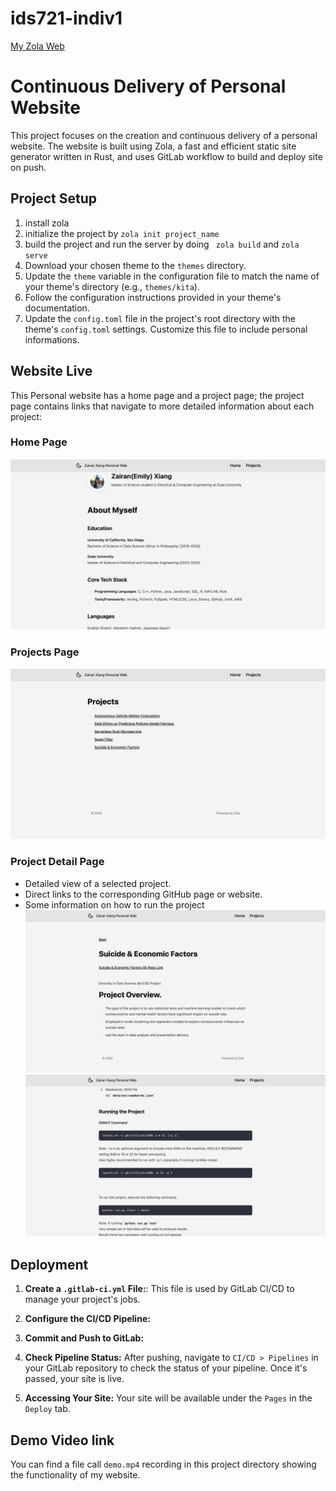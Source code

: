 # ids721-indiv1

[My Zola Web](https://individual-project1-zx122-5dccb406e897eb1cd4510fa85e616a28b228c.gitlab.io/)

# Continuous Delivery of Personal Website

This project focuses on the creation and continuous delivery of a personal website. The website is built using Zola, a fast and efficient static site generator written in Rust, and uses GitLab workflow to build and deploy site on push.

## Project Setup
1. install zola
2. initialize the project by `zola init project_name`
3. build the project and run the server by doing ` zola build` and `zola serve`
4. Download your chosen theme to the `themes` directory.
5. Update the `theme` variable in the configuration file to match the name of your theme's directory (e.g., `themes/kita`).
6. Follow the configuration instructions provided in your theme's documentation.
7. Update the `config.toml` file in the project's root directory with the theme's `config.toml` settings. Customize this file to include personal informations.


## Website Live
This Personal website has a home page and a project page; the project page contains links that navigate to more detailed information about each project: 

### Home Page
![Home Page](home.png)

### Projects Page
![Projects List Page](projects.png)

### Project Detail Page
- Detailed view of a selected project.
- Direct links to the corresponding GitHub page or website.
- Some information on how to run the project
![Project Detail Page1](project_1.png)
![Project Detail Page2](project_2.png)


## Deployment

1. **Create a `.gitlab-ci.yml` File:**: This file is used by GitLab CI/CD to manage your project's jobs.

2. **Configure the CI/CD Pipeline:**

3. **Commit and Push to GitLab:**

4. **Check Pipeline Status:**
   After pushing, navigate to `CI/CD > Pipelines` in your GitLab repository to check the status of your pipeline. Once it's passed, your site is live.

5. **Accessing Your Site:**
   Your site will be available under the `Pages` in the `Deploy` tab.

## Demo Video link
You can find a file call `demo.mp4` recording in this project directory showing the functionality of my website.
